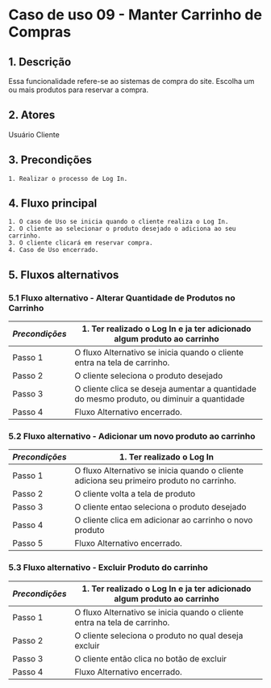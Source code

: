 # Caso de uso 09 - Manter Carrinho de Compras

## 1. Descrição
Essa funcionalidade refere-se ao sistemas de compra do site. Escolha um ou mais produtos para reservar a compra.

## 2. Atores
Usuário Cliente

## 3. Precondições

	1. Realizar o processo de Log In.
 
## 4. Fluxo principal

    1. O caso de Uso se inicia quando o cliente realiza o Log In.
    2. O cliente ao selecionar o produto desejado o adiciona ao seu carrinho.
    3. O cliente clicará em reservar compra.
    4. Caso de Uso encerrado.

## 5. Fluxos alternativos

### 5.1 Fluxo alternativo - Alterar Quantidade de Produtos no Carrinho

| *Precondições*  |1. Ter realizado o Log In e ja ter adicionado algum produto ao carrinho|
| --- | --- |
|  Passo 1   | O fluxo Alternativo se inicia quando o cliente entra na tela de carrinho. |
|  Passo 2   | O cliente seleciona o produto desejado |
|  Passo 3   | O cliente clica se deseja aumentar a quantidade do mesmo produto, ou diminuir a quantidade|
|  Passo 4   | Fluxo Alternativo encerrado. |

### 5.2 Fluxo alternativo - Adicionar um novo produto ao carrinho

| *Precondições*  |1. Ter realizado o Log In |
| --- | --- |
|  Passo 1   | O fluxo Alternativo se inicia quando o cliente adiciona seu primeiro produto no carrinho. |
|  Passo 2   | O cliente volta a tela de produto |
|  Passo 3   | O cliente entao seleciona o produto desejado |
|  Passo 4   | O cliente clica em adicionar ao carrinho o novo produto|
|  Passo 5   | Fluxo Alternativo encerrado. |

### 5.3 Fluxo alternativo - Excluir Produto do carrinho

| *Precondições*  |1. Ter realizado o Log In e ja ter adicionado algum produto ao carrinho |
| --- | --- |
|  Passo 1   | O fluxo Alternativo se inicia quando o cliente entra na tela de carrinho. |
|  Passo 2   | O cliente seleciona o produto no qual deseja excluir|
|  Passo 3   |O cliente então clica no botão de excluir|
|  Passo 4   | Fluxo Alternativo encerrado. |
